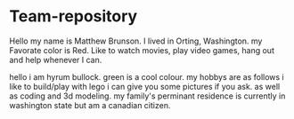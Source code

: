 # Team-repository

Hello my name is Matthew Brunson.
I lived in Orting, Washington.
my Favorate color is Red.
Like to watch movies, play video games, hang out and help whenever I can. 

hello i am hyrum bullock.
green is a cool colour.
my hobbys are as follows i like to build/play with lego i can give you some pictures if you ask.
as well as coding and 3d modeling.
my family's perminant residence is currently in washington state but am a canadian citizen.
